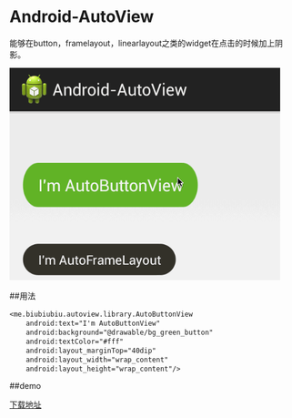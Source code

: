 # Android-AutoView

能够在button，framelayout，linearlayout之类的widget在点击的时候加上阴影。

![](./slide.gif)

##用法

    <me.biubiubiu.autoview.library.AutoButtonView
        android:text="I'm AutoButtonView"
        android:background="@drawable/bg_green_button"
        android:textColor="#fff"
        android:layout_marginTop="40dip"
        android:layout_width="wrap_content"
        android:layout_height="wrap_content"/>
       
       
##demo

[下载地址](http://pan.baidu.com/s/1eQiTHM6)
